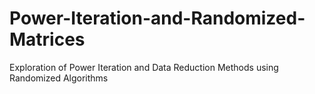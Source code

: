 # Power-Iteration-and-Randomized-Matrices
 Exploration of Power Iteration and Data Reduction Methods using Randomized Algorithms

